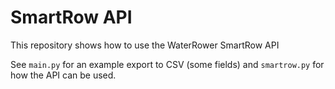 # SmartRow API
This repository shows how to use the WaterRower SmartRow API

See `main.py` for an example export to CSV (some fields) and `smartrow.py` for how the API can be used.